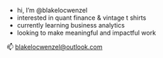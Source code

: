 - hi, I’m @blakelocwenzel
- interested in quant finance & vintage t shirts
- currently learning business analytics
- looking to make meaningful and impactful work
  
📫 blakelocwenzel@outlook.com
<!---
blakelocwenzel/blakelocwenzel is a ✨ special ✨ repository because its `README.md` (this file) appears on your GitHub profile.
You can click the Preview link to take a look at your changes.
--->
